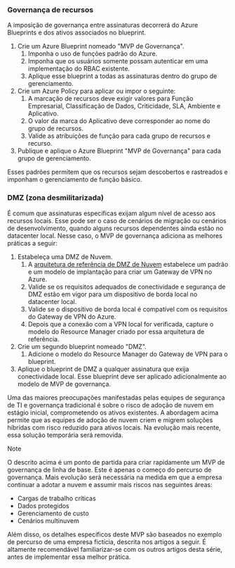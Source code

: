 <!-- TEMPLATE FILE - DO NOT ADD METADATA -->

### <a name="governance-of-resources"></a>Governança de recursos

A imposição de governança entre assinaturas decorrerá do Azure Blueprints e dos ativos associados no blueprint.

1. Crie um Azure Blueprint nomeado "MVP de Governança".
    1. Imponha o uso de funções padrão do Azure.
    2. Imponha que os usuários somente possam autenticar em uma implementação do RBAC existente.
    3. Aplique esse blueprint a todas as assinaturas dentro do grupo de gerenciamento.
2. Crie um Azure Policy para aplicar ou impor o seguinte:
    1. A marcação de recursos deve exigir valores para Função Empresarial, Classificação de Dados, Criticidade, SLA, Ambiente e Aplicativo.
    2. O valor da marca do Aplicativo deve corresponder ao nome do grupo de recursos.
    3. Valide as atribuições de função para cada grupo de recursos e recurso.
3. Publique e aplique o Azure Blueprint "MVP de Governança" para cada grupo de gerenciamento.

Esses padrões permitem que os recursos sejam descobertos e rastreados e imponham o gerenciamento de função básico.

### <a name="demilitarized-zone-dmz"></a>DMZ (zona desmilitarizada)

É comum que assinaturas específicas exijam algum nível de acesso aos recursos locais. Esse pode ser o caso de cenários de migração ou cenários de desenvolvimento, quando alguns recursos dependentes ainda estão no datacenter local. Nesse caso, o MVP de governança adiciona as melhores práticas a seguir:

1. Estabeleça uma DMZ de Nuvem.
    1. A [arquitetura de referência de DMZ de Nuvem](/azure/architecture/reference-architectures/dmz/secure-vnet-hybrid) estabelece um padrão e um modelo de implantação para criar um Gateway de VPN no Azure.
    2. Valide se os requisitos adequados de conectividade e segurança de DMZ estão em vigor para um dispositivo de borda local no datacenter local.
    3. Valide se o dispositivo de borda local é compatível com os requisitos do Gateway de VPN do Azure.
    4. Depois que a conexão com a VPN local for verificada, capture o modelo do Resource Manager criado por essa arquitetura de referência.
2. Crie um segundo blueprint nomeado "DMZ".
    1. Adicione o modelo do Resource Manager do Gateway de VPN para o blueprint.
3. Aplique o blueprint de DMZ a qualquer assinatura que exija conectividade local. Esse blueprint deve ser aplicado adicionalmente ao modelo de MVP de governança.

Uma das maiores preocupações manifestadas pelas equipes de segurança de TI e governança tradicional é sobre o risco de adoção de nuvem em estágio inicial, comprometendo os ativos existentes. A abordagem acima permite que as equipes de adoção de nuvem criem e migrem soluções híbridas com risco reduzido para ativos locais. Na evolução mais recente, essa solução temporária será removida.

> [!NOTE]
> O descrito acima é um ponto de partida para criar rapidamente um MVP de governança de linha de base. Este é apenas o começo do percurso de governança. Mais evolução será necessária na medida em que a empresa continuar a adotar a nuvem e assumir mais riscos nas seguintes áreas:
>
> - Cargas de trabalho críticas
> - Dados protegidos
> - Gerenciamento de custo
> - Cenários multinuvem
>
>Além disso, os detalhes específicos deste MVP são baseados no exemplo de percurso de uma empresa fictícia, descrita nos artigos a seguir. É altamente recomendável familiarizar-se com os outros artigos desta série, antes de implementar essa melhor prática.
